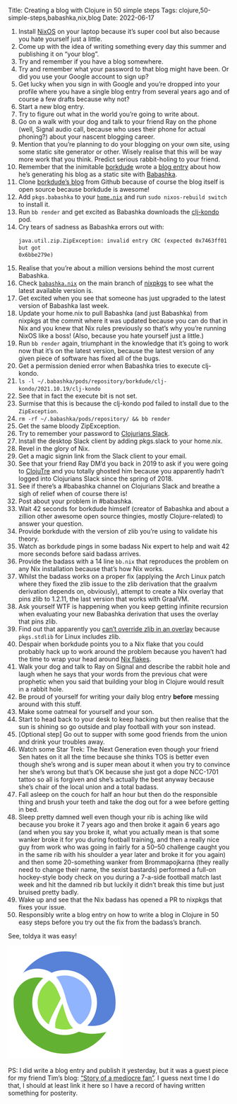 Title: Creating a blog with Clojure in 50 simple steps
Tags: clojure,50-simple-steps,babashka,nix,blog
Date: 2022-06-17

1. Install [NixOS](https://nixos.org/) on your laptop because it’s super cool
   but also because you hate yourself just a little.
2. Come up with the idea of writing something every day this summer and
   publishing it on “your blog”.
3. Try and remember if you have a blog somewhere.
4. Try and remember what your password to that blog might have been. Or did you
   use your Google account to sign up?
5. Get lucky when you sign in with Google and you’re dropped into your profile
   where you have a single blog entry from several years ago and of course a few
   drafts because why not?
6. Start a new blog entry.
7. Try to figure out what in the world you’re going to write about.
8. Go on a walk with your dog and talk to your friend Ray on the phone (well,
   Signal audio call, because who uses their phone for actual phoning?) about
   your nascent blogging career.
9. Mention that you’re planning to do your blogging on your own site, using some
   static site generator or other. Wisely realise that this will be way more
   work that you think. Predict serious rabbit-holing to your friend.
10. Remember that the inimitable [borkdude](https://www.michielborkent.nl/)
    wrote a [blog
    entry](https://blog.michielborkent.nl/migrating-octopress-to-babashka.html)
    about how he’s generating his blog as a static site with
    [Babashka](https://github.com/babashka/babashka).
11. Clone [borkdude’s blog](https://github.com/borkdude/blog) from Github
    because of course the blog itself is open source because borkdude is
    awesome!
12. Add `pkgs.babashka` to your
    [`home.nix`](https://github.com/jmglov/nixos-config/blob/main/home.nix) and
    run `sudo nixos-rebuild switch` to install it.
13. Run `bb render` and get excited as Babashka downloads the
    [clj-kondo](https://github.com/clj-kondo/clj-kondo) pod.
14. Cry tears of sadness as Babashka errors out with:
    ```
    java.util.zip.ZipException: invalid entry CRC (expected 0x7463ff01 but got
    0x6bbe279e)
    ```
15. Realise that you’re about a million versions behind the most current
    Babashka.
16. Check
    [`babashka.nix`](https://github.com/NixOS/nixpkgs/blob/a153c90eec38d1a5694c3a8793f5732608b94e8f/pkgs/development/interpreters/clojure/babashka.nix)
    on the main branch of [nixpkgs](https://github.com/NixOS/nixpkgs) to see
    what the latest available version is.
17. Get excited when you see that someone has just upgraded to the latest
    version of Babashka last week.
18. Update your home.nix to pull Babashka (and just Babashka) from nixpkgs at
the commit where it was updated because you can do that in Nix and you knew that
Nix rules previously so that’s why you’re running NixOS like a boss! (Also,
because you hate yourself just a little.)
19. Run `bb render` again, triumphant in the knowledge that it’s going to work
    now that it’s on the latest version, because the latest version of any given
    piece of software has fixed all of the bugs.
20. Get a permission denied error when Babashka tries to execute clj-kondo.
21. `ls -l ~/.babashka/pods/repository/borkdude/clj-kondo/2021.10.19/clj-kondo`
22. See that in fact the execute bit is not set.
23. Surmise that this is because the clj-kondo pod failed to install due to the
    `ZipException`.
24. `rm -rf ~/.babashka/pods/repository/ && bb render`
25. Get the same bloody ZipException.
26. Try to remember your password to [Clojurians
    Slack](https://clojurians.slack.com/).
27. Install the desktop Slack client by adding pkgs.slack to your home.nix.
28. Revel in the glory of Nix.
29. Get a magic signin link from the Slack client to your email.
30. See that your friend Ray DM’d you back in 2019 to ask if you were going to
    [ClojuTre](https://clojutre.org/) and you totally ghosted him because you
    apparently hadn’t logged into Clojurians Slack since the spring of 2018.
31. See if there’s a #babashka channel on Clojurians Slack and breathe a sigh of
    relief when of course there is!
32. Post about your problem in #babashka.
33. Wait 42 seconds for borkdude himself (creator of Babashka and about a
zillion other awesome open source thingies, mostly Clojure-related) to answer
your question.
34. Provide borkdude with the version of zlib you’re using to validate his
    theory.
35. Watch as borkdude pings in some badass Nix expert to help and wait 42 more
    seconds before said badass arrives.
36. Provide the badass with a 14 line `bb.nix` that reproduces the problem on
    any Nix installation because that’s how Nix works.
37. Whilst the badass works on a proper fix (applying the Arch Linux patch where
    they fixed the zlib issue to the zlib derivation that the graalvm derivation
    depends on, obviously), attempt to create a Nix overlay that pins zlib to
    1.2.11, the last version that works with GraalVM.
38. Ask yourself WTF is happening when you keep getting infinite recursion when
    evaluating your new Babashka derivation that uses the overlay that pins
    zlib.
39. Find out that apparently you [can’t override zlib in an
    overlay](https://github.com/NixOS/nixpkgs/issues/61682) because
    `pkgs.stdlib` for Linux includes zlib.
40. Despair when borkdude points you to a Nix flake that you could probably hack
    up to work around the problem because you haven’t had the time to wrap your
    head around [Nix flakes](https://nixos.wiki/wiki/Flakes).
41. Walk your dog and talk to Ray on Signal and describe the rabbit hole and
    laugh when he says that your words from the previous chat were prophetic
    when you said that building your blog in Clojure would result in a rabbit
    hole.
42. Be proud of yourself for writing your daily blog entry **before** messing
    around with this stuff.
43. Make some oatmeal for yourself and your son.
44. Start to head back to your desk to keep hacking but then realise that the
    sun is shining so go outside and play football with your son instead.
45. [Optional step] Go out to supper with some good friends from the union and
    drink your troubles away.
46. Watch some Star Trek: The Next Generation even though your friend Sen hates
    on it all the time because she thinks TOS is better even though she’s wrong
    and is super mean about it when you try to convince her she’s wrong but
    that’s OK because she just got a dope NCC-1701 tattoo so all is forgiven and
    she’s actually the best anyway because she’s chair of the local union and a
    total badass.
47. Fall asleep on the couch for half an hour but then do the responsible thing
    and brush your teeth and take the dog out for a wee before getting in bed.
48. Sleep pretty damned well even though your rib is aching like wild because
    you broke it 7 years ago and then broke it again 6 years ago (and when you
    say you broke it, what you actually mean is that some wanker broke it for
    you during football training, and then a really nice guy from work who was
    going in fairly for a 50–50 challenge caught you in the same rib with his
    shoulder a year later and broke it for you again) and then some 20-something
    wanker from Brommapojkarna (they really need to change their name, the
    sexist bastards) performed a full-on hockey-style body check on you during a
    7-a-side football match last week and hit the damned rib but luckily it
    didn’t break this time but just bruised pretty badly.
49. Wake up and see that the Nix badass has opened a PR to nixpkgs that fixes
    your issue.
50. Responsibly write a blog entry on how to write a blog in Clojure in 50 easy
    steps before you try out the fix from the badass’s branch.

See, toldya it was easy!

![The Clojure logo](img/clojure-logo.png)

PS: I did write a blog entry and publish it yesterday, but it was a guest piece
for my friend Tim’s blog: [“Story of a mediocre
fan”](https://7amkickoff.com/index.php/2022/06/16/story-of-a-mediocre-fan/). I
guess next time I do that, I should at least link it here so I have a record of
having written something for posterity.
